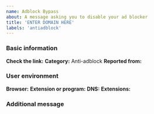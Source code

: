 ```yaml
---
name: Adblock Bypass
about: A message asking you to disable your ad blocker
title: 'ENTER DOMAIN HERE'
labels: 'antiadblock'
---
```


<!-- Please read this https://github.com/bogachenko/fuckfuckadblock/wiki/Support-policy#report before posting your report. -->
### Basic information

**Check the link:** <!-- Next to this phrase, include the link you want to test. -->
**Category:** Anti-adblock
**Reported from:** <!-- In which country is your IP address? -->

### User environment

**Browser:** <!-- Write here the name of the browser and its version. -->
**Extension or program:** <!-- Only uBlock Origin or Adguard. -->
**DNS:** <!-- Are you using any third-party DNS server? -->
**Extensions:** <!-- What add-ons do you use in your browser? -->

### Additional message

<!-- Write only useful information here, if it is not there, delete this field. -->